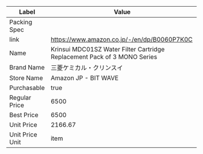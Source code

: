 | Label           | Value                                                                    |
| --------------- | ------------------------------------------------------------------------ |
| Packing Spec    |                                                                          |
| link            | https://www.amazon.co.jp/-/en/dp/B0060P7K0C                              |
| Name            | Krinsui MDC01SZ Water Filter Cartridge Replacement Pack of 3 MONO Series |
| Brand Name      | 三菱ケミカル・クリンスイ                                                             |
| Store Name      | Amazon JP - BIT WAVE                                                     |
| Purchasable     | true                                                                     |
| Regular Price   | 6500                                                                     |
| Best Price      | 6500                                                                     |
| Unit Price      | 2166.67                                                                  |
| Unit Price Unit | item                                                                     |
